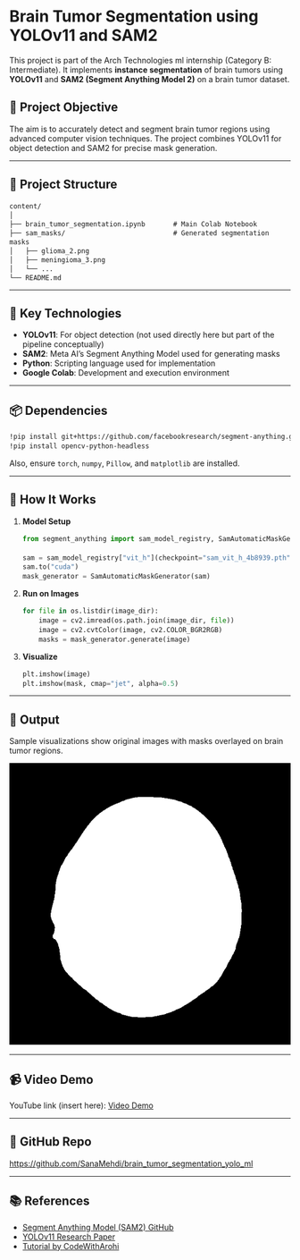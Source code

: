 
# Brain Tumor Segmentation using YOLOv11 and SAM2

This project is part of the Arch Technologies ml internship (Category B: Intermediate). It implements **instance segmentation** of brain tumors using **YOLOv11** and **SAM2 (Segment Anything Model 2)** on a brain tumor dataset.

## 🧠 Project Objective

The aim is to accurately detect and segment brain tumor regions using advanced computer vision techniques. The project combines YOLOv11 for object detection and SAM2 for precise mask generation.

---

## 📁 Project Structure

```
content/
│
├── brain_tumor_segmentation.ipynb       # Main Colab Notebook
├── sam_masks/                           # Generated segmentation masks
│   ├── glioma_2.png
│   ├── meningioma_3.png
│   └── ...
└── README.md
```

---

## 🚀 Key Technologies

- **YOLOv11**: For object detection (not used directly here but part of the pipeline conceptually)
- **SAM2**: Meta AI’s Segment Anything Model used for generating masks
- **Python**: Scripting language used for implementation
- **Google Colab**: Development and execution environment

---

## 📦 Dependencies

```bash
!pip install git+https://github.com/facebookresearch/segment-anything.git
!pip install opencv-python-headless
```

Also, ensure `torch`, `numpy`, `Pillow`, and `matplotlib` are installed.

---

## 🔧 How It Works

1. **Model Setup**
   ```python
   from segment_anything import sam_model_registry, SamAutomaticMaskGenerator

   sam = sam_model_registry["vit_h"](checkpoint="sam_vit_h_4b8939.pth")
   sam.to("cuda")
   mask_generator = SamAutomaticMaskGenerator(sam)
   ```

2. **Run on Images**
   ```python
   for file in os.listdir(image_dir):
       image = cv2.imread(os.path.join(image_dir, file))
       image = cv2.cvtColor(image, cv2.COLOR_BGR2RGB)
       masks = mask_generator.generate(image)
   ```

3. **Visualize**
   ```python
   plt.imshow(image)
   plt.imshow(mask, cmap="jet", alpha=0.5)
   ```

---

## 🧪 Output

Sample visualizations show original images with masks overlayed on brain tumor regions.

![Sample Mask](sam_masks/glioma_2.png)

---

## 📹 Video Demo

YouTube link (insert here): [Video Demo](https://youtu.be/TG1TDcesh5E)

---

## 🔗 GitHub Repo

https://github.com/SanaMehdi/brain_tumor_segmentation_yolo_ml

---

## 📚 References

- [Segment Anything Model (SAM2) GitHub](https://github.com/facebookresearch/segment-anything)
- [YOLOv11 Research Paper](#)
- [Tutorial by CodeWithArohi](#)

